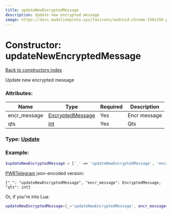 ```yaml
---
title: updateNewEncryptedMessage
description: Update new encrypted message
image: https://docs.madelineproto.xyz/favicons/android-chrome-256x256.png
---
```

# Constructor: updateNewEncryptedMessage  
[Back to constructors index](index.md)



Update new encrypted message

### Attributes:

| Name     |    Type       | Required | Description |
|----------|---------------|----------|-------------|
|encr\_message|[EncryptedMessage](../types/EncryptedMessage.md) | Yes|Encr message|
|qts|[int](../types/int.md) | Yes|Qts|



### Type: [Update](../types/Update.md)


### Example:

```php
$updateNewEncryptedMessage = ['_' => 'updateNewEncryptedMessage', 'encr_message' => EncryptedMessage, 'qts' => int];
```  

[PWRTelegram](https://pwrtelegram.xyz) json-encoded version:

```
{"_": "updateNewEncryptedMessage", "encr_message": EncryptedMessage, "qts": int}
```


Or, if you're into Lua:

```lua
updateNewEncryptedMessage={_='updateNewEncryptedMessage', encr_message=EncryptedMessage, qts=int}

```


